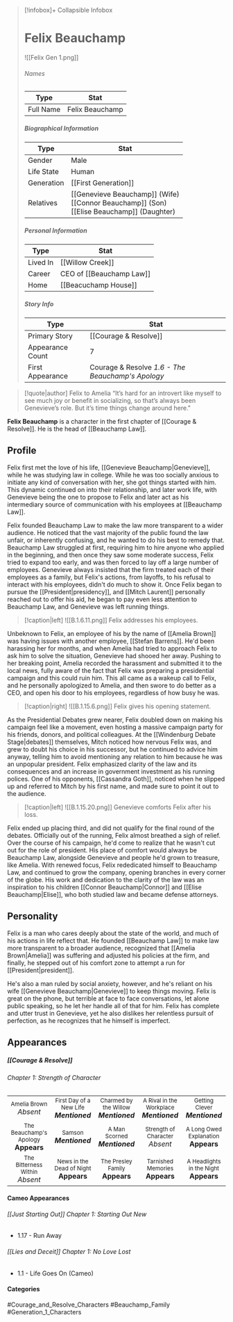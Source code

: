> [!infobox]+ Collapsible Infobox
> # Felix Beauchamp
> ![[Felix Gen 1.png]] 
> ###### Names 
> | Type | Stat | 
> | ---- | ---- | 
> | Full Name | Felix Beauchamp | 
>
> ##### Biographical Information
> | Type | Stat | 
> | ---- | ---- | 
> | Gender | Male | 
> | Life State | Human |
> | Generation | [[First Generation]] |
> | Relatives | [[Genevieve Beauchamp]] (Wife)<br>[[Connor Beauchamp]] (Son)<br>[[Elise Beauchamp]] (Daughter)|
> 
> ##### Personal Information
> | Type | Stat | 
> | ---- | ---- | 
> | Lived In | [[Willow Creek]]| 
> | Career | CEO of [[Beauchamp Law]]  | 
> | Home | [[Beacuchamp House]] | 
> 
> ##### Story Info
> | Type | Stat | 
> | ---- | ---- | 
> | Primary Story | [[Courage & Resolve]] | 
> | Appearance Count | 7 | 
> | First Appearance | Courage & Resolve *1.6 - The Beauchamp's Apology*

> [!quote|author] Felix to Amelia
> “It’s hard for an introvert like myself to see much joy or benefit in socializing, so that’s always been Genevieve’s role. But it’s time things change around here."

**Felix Beauchamp** is a character in the first chapter of [[Courage & Resolve]]. He is the head of [[Beauchamp Law]].

## Profile
Felix first met the love of his life, [[Genevieve Beauchamp|Genevieve]], while he was studying law in college. While he was too socially anxious to initiate any kind of conversation with her, she got things started with him. This dynamic continued on into their relationship, and later work life, with Genevieve being the one to propose to Felix and later act as his intermediary source of communication with his employees at [[Beauchamp Law]].

Felix founded Beauchamp Law to make the law more transparent to a wider audience. He noticed that the vast majority of the public found the law unfair, or inherently confusing, and he wanted to do his best to remedy that. Beauchamp Law struggled at first, requiring him to hire anyone who applied in the beginning, and then once they saw some moderate success, Felix tried to expand too early, and was then forced to lay off a large number of employees. Genevieve always insisted that the firm treated each of their employees as a family, but Felix's actions, from layoffs, to his refusal to interact with his employees, didn't do much to show it. Once Felix began to pursue the [[President|presidency]], and [[Mitch Laurent]] personally reached out to offer his aid, he began to pay even less attention to Beauchamp Law, and Genevieve was left running things.

> [!caption|left]
> ![[B.1.6.11.png]] 
> Felix addresses his employees.

Unbeknown to Felix, an employee of his by the name of [[Amelia Brown]] was having issues with another employee, [[Stefan Barrens]]. He'd been harassing her for months, and when Amelia had tried to approach Felix to ask him to solve the situation, Genevieve had shooed her away. Pushing to her breaking point, Amelia recorded the harassment and submitted it to the local news, fully aware of the fact that Felix was preparing a presidential campaign and this could ruin him. This all came as a wakeup call to Felix, and he personally apologized to Amelia, and then swore to do better as a CEO, and open his door to his employees, regardless of how busy he was.

> [!caption|right]
> ![[B.1.15.6.png]] 
> Felix gives his opening statement.

As the Presidential Debates grew nearer, Felix doubled down on making his campaign feel like a movement, even hosting a massive campaign party for his friends, donors, and political colleagues. At the [[Windenburg Debate Stage|debates]] themselves, Mitch noticed how nervous Felix was, and grew to doubt his choice in his successor, but he continued to advice him anyway, telling him to avoid mentioning any relation to him because he was an unpopular president. Felix emphasized clarity of the law and its consequences and an increase in government investment as his running polices. One of his opponents, [[Cassandra Goth]], noticed when he slipped up and referred to Mitch by his first name, and made sure to point it out to the audience.

> [!caption|left]
> ![[B.1.15.20.png]] 
> Genevieve comforts Felix after his loss.

Felix ended up placing third, and did not qualify for the final round of the debates. Officially out of the running, Felix almost breathed a sigh of relief. Over the course of his campaign, he'd come to realize that he wasn't cut out for the role of president. His place of comfort would always be Beauchamp Law, alongside Genevieve and people he'd grown to treasure, like Amelia. With renewed focus, Felix rededicated himself to Beauchamp Law, and continued to grow the company, opening branches in every corner of the globe. His work and dedication to the clarity of the law was an inspiration to his children [[Connor Beauchamp|Connor]] and [[Elise Beauchamp|Elise]], who both studied law and became defense attorneys.

## Personality
Felix is a man who cares deeply about the state of the world, and much of his actions in life reflect that. He founded [[Beauchamp Law]] to make law more transparent to a broader audience, recognized that [[Amelia Brown|Amelia]] was suffering and adjusted his policies at the firm, and finally, he stepped out of his comfort zone to attempt a run for [[President|president]].

He's also a man ruled by social anxiety, however, and he's reliant on his wife [[Genevieve Beauchamp|Genevieve]] to keep things moving. Felix is great on the phone, but terrible at face to face conversations, let alone public speaking, so he let her handle all of that for him. Felix has complete and utter trust in Genevieve, yet he also dislikes her relentless pursuit of perfection, as he recognizes that he himself is imperfect.

## Appearances
##### [[Courage & Resolve]]
###### Chapter 1: Strength of Character

|                                                                          |                                                                              |                                                                            |                                                                               |                                                                            |
| ------------------------------------------------------------------------ | ---------------------------------------------------------------------------- | -------------------------------------------------------------------------- | ----------------------------------------------------------------------------- | -------------------------------------------------------------------------- |
| <center><font size=2>Amelia Brown<br><font size=3>*Absent*               | <center><font size=2>First Day of a New Life<br><font size=3>***Mentioned*** | <center><font size=2>Charmed by the Willow<br><font size=3>***Mentioned*** | <center><font size=2>A Rival in the Workplace<br><font size=3>***Mentioned*** | <center><font size=2>Getting Clever<br><font size=3>***Mentioned***        |
| <center><font size=2>The Beauchamp's Apology<br><font size=3>**Appears** | <center><font size=2>Samson<br><font size=3>***Mentioned***                  | <center><font size=2>A Man Scorned<br><font size=3>***Mentioned***         | <center><font size=2>Strength of Character<br><font size=3>*Absent*           | <center><font size=2>A Long Owed Explanation<br><font size=3>**Appears**   |
| <center><font size=2>The Bitterness Within<br><font size=3>*Absent*      | <center><font size=2>News in the Dead of Night<br><font size=3>**Appears**   | <center><font size=2>The Presley Family<br><font size=3>**Appears**        | <center><font size=2>Tarnished Memories<br><font size=3>**Appears**           | <center><font size=2>A Headlights in the Night<br><font size=3>**Appears** |

#### Cameo Appearances
###### [[Just Starting Out]] Chapter 1: Starting Out New
- 1.17 - Run Away
###### [[Lies and Deceit]] Chapter 1: No Love Lost
- 1.1 - Life Goes On (Cameo)

#### Categories
#Courage_and_Resolve_Characters #Beauchamp_Family #Generation_1_Characters